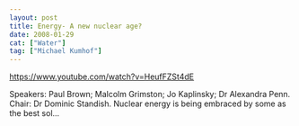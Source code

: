 ```yaml
---
layout: post
title: Energy- A new nuclear age?
date: 2008-01-29
cat: ["Water"]
tag: ["Michael Kumhof"]
---
```


https://www.youtube.com/watch?v=HeufFZSt4dE  

Speakers: Paul Brown; Malcolm Grimston; Jo Kaplinsky; Dr Alexandra Penn. Chair: Dr Dominic Standish. Nuclear energy is being embraced by some as the best sol...